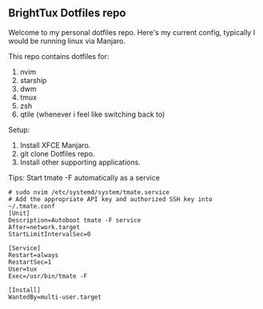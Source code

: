 ## BrightTux Dotfiles repo

Welcome to my personal dotfiles repo.
Here's my current config, typically I would be running linux via Manjaro.

This repo contains dotfiles for:
1. nvim
2. starship
3. dwm
4. tmux
5. zsh
6. qtile (whenever i feel like switching back to)

Setup:
1. Install XFCE Manjaro.
2. git clone Dotfiles repo.
3. Install other supporting applications.

Tips:
Start tmate -F automatically as a service

```
# sudo nvim /etc/systemd/system/tmate.service 
# Add the appropriate API key and authorized SSH key into ~/.tmate.conf
[Unit]
Description=Autoboot tmate -F service
After=network.target
StartLimitIntervalSec=0

[Service]
Restart=always
RestartSec=1
User=tux
Exec=/usr/bin/tmate -F

[Install]
WantedBy=multi-user.target
```
